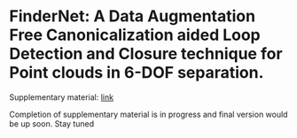 # FinderNet: A Data Augmentation Free Canonicalization aided Loop Detection and Closure technique for Point clouds in 6-DOF separation.

Supplementary material: [link](https://iiitaphyd-my.sharepoint.com/:b:/g/personal/gurkirat_singh_students_iiit_ac_in/EZPazbmn-UpDoSH6RyiKqIIBKXyrI7WYDZcoDXUZFHr7Zw?e=Eu9tVd)

Completion of supplementary material is in progress and final version would be up soon. Stay tuned